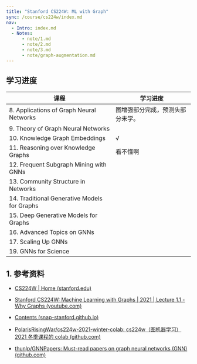 ```yaml
---
title: "Stanford CS224W: ML with Graph"
sync: /course/cs224w/index.md
nav:
  - Intro: index.md
  - Notes:
      - note/1.md
      - note/2.md
      - note/3.md
      - note/graph-augmentation.md
---
```


## 学习进度

| 课程                                         | 学习进度                         |
| -------------------------------------------- | -------------------------------- |
| 8. Applications of Graph Neural Networks     | 图增强部分完成，预测头部分未学。 |
| 9. Theory of Graph Neural Networks           |                                  |
| 10. Knowledge Graph Embeddings               | √                                |
| 11. Reasoning over Knowledge Graphs          | 看不懂啊                         |
| 12. Frequent Subgraph Mining with GNNs       |                                  |
| 13. Community Structure in Networks          |                                  |
| 14. Traditional Generative Models for Graphs |                                  |
| 15. Deep Generative Models for Graphs        |                                  |
| 16. Advanced Topics on GNNs                  |                                  |
| 17. Scaling Up GNNs<br>                      |                                  |
| 19. GNNs for Science                         |                                  |

## 1. 参考资料

- [CS224W | Home (stanford.edu)](https://snap.stanford.edu/class/cs224w-2021/)
- [Stanford CS224W: Machine Learning with Graphs | 2021 | Lecture 1.1 - Why Graphs (youtube.com)](https://www.youtube.com/watch?v=JAB_plj2rbA&list=PLoROMvodv4rPLKxIpqhjhPgdQy7imNkDn&index=3)
- [Contents (snap-stanford.github.io)](https://snap-stanford.github.io/cs224w-notes/)
- [PolarisRisingWar/cs224w-2021-winter-colab: cs224w（图机器学习）2021 冬季课程的 colab (github.com)](https://github.com/PolarisRisingWar/cs224w-2021-winter-colab/)

- [thunlp/GNNPapers: Must-read papers on graph neural networks (GNN) (github.com)](https://github.com/thunlp/GNNPapers)
